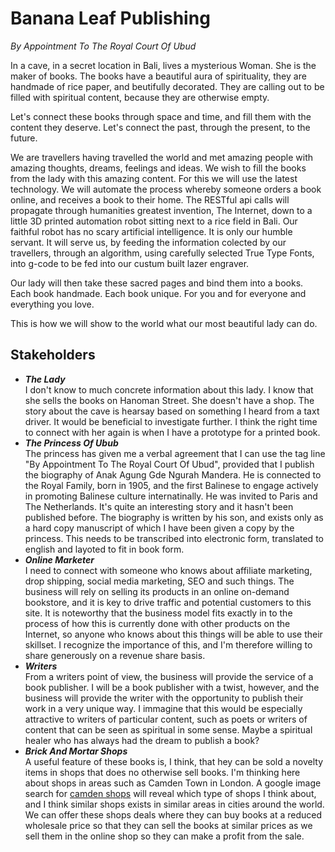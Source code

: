 # Banana Leaf Publishing

*By Appointment To The Royal Court Of Ubud*

In a cave, in a secret location in Bali, lives a mysterious Woman. She is the maker of books.
The books have a beautiful aura of spirituality, they are handmade of rice paper, and beutifully decorated.
They are calling out to be filled with spiritual content, because they are otherwise empty.

Let's connect these books through space and time, and fill them with the content they deserve. Let's connect the past,
through the present, to the future.

We are travellers having travelled the world and met amazing people with amazing thoughts, dreams, feelings and ideas.
We wish to fill the books from the lady with this amazing content. For this we will use the latest technology. We
will automate the process whereby someone orders a book online, and receives a book to their home. The RESTful api calls will  propagate through
humanities greatest invention, The Internet, down to a little 3D printed automation robot sitting next to a rice field in
Bali. Our faithful robot has no scary artificial intelligence. It is only our humble servant. It will serve us, by
feeding the information colected by our travellers, through an algorithm, using carefully selected True Type Fonts, into
g-code to be fed into our custum built lazer engraver.

Our lady will then take these sacred pages and bind them into a books. Each book handmade. Each book unique. For you and for everyone and everything you love.

This is how we will show to the world what our most beautiful lady can do.

## Stakeholders

- ___The Lady___<br>I don't know to much concrete information about this lady. I know that she sells the books on Hanoman Street. She doesn't have a shop. The story about the cave is hearsay based on something I heard from a taxt driver. It would be beneficial to investigate further. I think the right time to connect with her again is when I have a prototype for a printed book.
- ___The Princess Of Ubub___<br>The princess has given me a verbal agreement that I can use the tag line "By Appointment To The Royal Court Of Ubud", provided that I publish the biography of Anak Agung Gde Ngurah Mandera. He is connected to the Royal Family, born in 1905, and the first Balinese to engage actively in promoting Balinese culture internatinally. He was invited to Paris and The Netherlands. It's quite an interesting story and it hasn't been published before. The biography is written by his son, and exists only as a hard copy manuscript of which I have been given a copy by the princess. This needs to be transcribed into electronic form, translated to english and layoted to fit in book form.
- ___Online Marketer___<br>I need to connect with someone who knows about affiliate marketing, drop shipping, social media marketing, SEO and such things. The business will rely on selling its products in an online on-demand bookstore, and it is key to drive traffic and potential customers to this site. It is noteworthy that the business model fits exactly in to the process of how this is currently done with other products on the Internet, so anyone who knows about this things will be able to use their skillset. I recognize the importance of this, and I'm therefore willing to share generously on a revenue share basis.
- ___Writers___<br>From a writers point of view, the business will provide the service of a book publisher. I will be a book publisher with a twist, however, and the business will provide the writer with the opportunity to publish their work in a very unique way. I immagine that this would be especially attractive to writers of particular content, such as poets or writers of content that can be seen as spiritual in some sense. Maybe a spiritual healer who has always had the dream to publish a book?
- ___Brick And Mortar Shops___<br>A useful feature of these books is, I think, that hey can be sold a novelty items in shops that does no otherwise sell books. I'm thinking here about shops in areas such as Camden Town in London. A google image search for [camden shops](https://www.google.com/search?tbm=isch&as_q=camden+shops) will reveal which type of shops I think about, and I think similar shops exists in similar areas in cities around the world. We can offer these shops deals where they can buy books at a reduced wholesale price so that they can sell the books at similar prices as we sell them in the online shop so they can make a profit from the sale.
